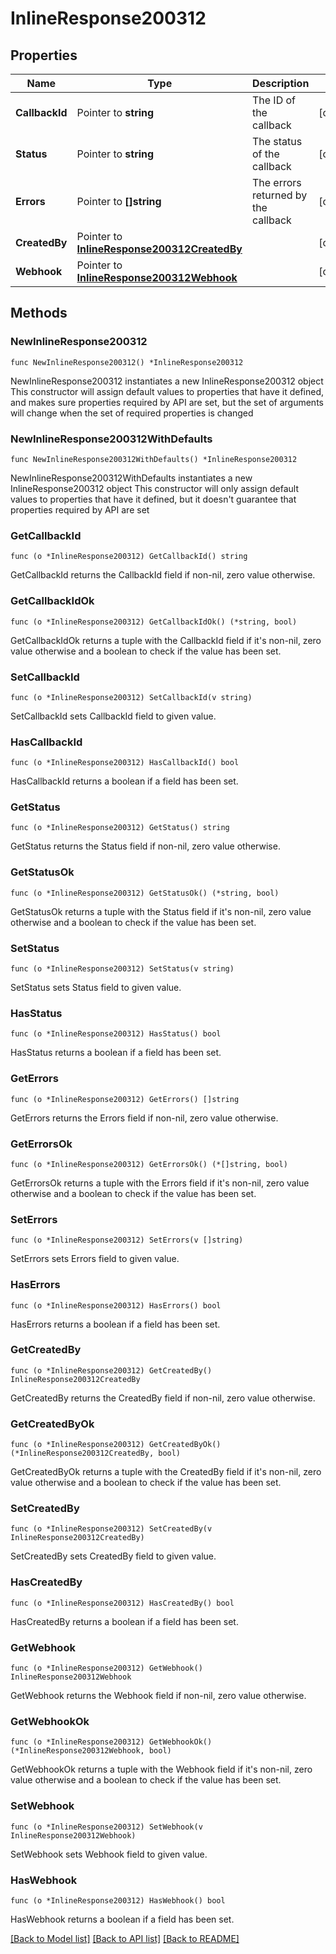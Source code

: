 # InlineResponse200312

## Properties

Name | Type | Description | Notes
------------ | ------------- | ------------- | -------------
**CallbackId** | Pointer to **string** | The ID of the callback | [optional] 
**Status** | Pointer to **string** | The status of the callback | [optional] 
**Errors** | Pointer to **[]string** | The errors returned by the callback | [optional] 
**CreatedBy** | Pointer to [**InlineResponse200312CreatedBy**](InlineResponse200312CreatedBy.md) |  | [optional] 
**Webhook** | Pointer to [**InlineResponse200312Webhook**](InlineResponse200312Webhook.md) |  | [optional] 

## Methods

### NewInlineResponse200312

`func NewInlineResponse200312() *InlineResponse200312`

NewInlineResponse200312 instantiates a new InlineResponse200312 object
This constructor will assign default values to properties that have it defined,
and makes sure properties required by API are set, but the set of arguments
will change when the set of required properties is changed

### NewInlineResponse200312WithDefaults

`func NewInlineResponse200312WithDefaults() *InlineResponse200312`

NewInlineResponse200312WithDefaults instantiates a new InlineResponse200312 object
This constructor will only assign default values to properties that have it defined,
but it doesn't guarantee that properties required by API are set

### GetCallbackId

`func (o *InlineResponse200312) GetCallbackId() string`

GetCallbackId returns the CallbackId field if non-nil, zero value otherwise.

### GetCallbackIdOk

`func (o *InlineResponse200312) GetCallbackIdOk() (*string, bool)`

GetCallbackIdOk returns a tuple with the CallbackId field if it's non-nil, zero value otherwise
and a boolean to check if the value has been set.

### SetCallbackId

`func (o *InlineResponse200312) SetCallbackId(v string)`

SetCallbackId sets CallbackId field to given value.

### HasCallbackId

`func (o *InlineResponse200312) HasCallbackId() bool`

HasCallbackId returns a boolean if a field has been set.

### GetStatus

`func (o *InlineResponse200312) GetStatus() string`

GetStatus returns the Status field if non-nil, zero value otherwise.

### GetStatusOk

`func (o *InlineResponse200312) GetStatusOk() (*string, bool)`

GetStatusOk returns a tuple with the Status field if it's non-nil, zero value otherwise
and a boolean to check if the value has been set.

### SetStatus

`func (o *InlineResponse200312) SetStatus(v string)`

SetStatus sets Status field to given value.

### HasStatus

`func (o *InlineResponse200312) HasStatus() bool`

HasStatus returns a boolean if a field has been set.

### GetErrors

`func (o *InlineResponse200312) GetErrors() []string`

GetErrors returns the Errors field if non-nil, zero value otherwise.

### GetErrorsOk

`func (o *InlineResponse200312) GetErrorsOk() (*[]string, bool)`

GetErrorsOk returns a tuple with the Errors field if it's non-nil, zero value otherwise
and a boolean to check if the value has been set.

### SetErrors

`func (o *InlineResponse200312) SetErrors(v []string)`

SetErrors sets Errors field to given value.

### HasErrors

`func (o *InlineResponse200312) HasErrors() bool`

HasErrors returns a boolean if a field has been set.

### GetCreatedBy

`func (o *InlineResponse200312) GetCreatedBy() InlineResponse200312CreatedBy`

GetCreatedBy returns the CreatedBy field if non-nil, zero value otherwise.

### GetCreatedByOk

`func (o *InlineResponse200312) GetCreatedByOk() (*InlineResponse200312CreatedBy, bool)`

GetCreatedByOk returns a tuple with the CreatedBy field if it's non-nil, zero value otherwise
and a boolean to check if the value has been set.

### SetCreatedBy

`func (o *InlineResponse200312) SetCreatedBy(v InlineResponse200312CreatedBy)`

SetCreatedBy sets CreatedBy field to given value.

### HasCreatedBy

`func (o *InlineResponse200312) HasCreatedBy() bool`

HasCreatedBy returns a boolean if a field has been set.

### GetWebhook

`func (o *InlineResponse200312) GetWebhook() InlineResponse200312Webhook`

GetWebhook returns the Webhook field if non-nil, zero value otherwise.

### GetWebhookOk

`func (o *InlineResponse200312) GetWebhookOk() (*InlineResponse200312Webhook, bool)`

GetWebhookOk returns a tuple with the Webhook field if it's non-nil, zero value otherwise
and a boolean to check if the value has been set.

### SetWebhook

`func (o *InlineResponse200312) SetWebhook(v InlineResponse200312Webhook)`

SetWebhook sets Webhook field to given value.

### HasWebhook

`func (o *InlineResponse200312) HasWebhook() bool`

HasWebhook returns a boolean if a field has been set.


[[Back to Model list]](../README.md#documentation-for-models) [[Back to API list]](../README.md#documentation-for-api-endpoints) [[Back to README]](../README.md)


